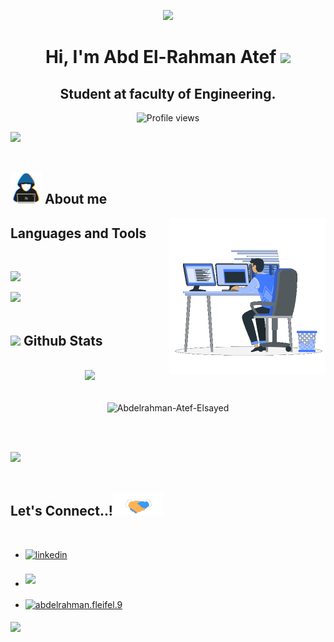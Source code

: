 <p align="center">
  <img style="width:8rem; height:auto" src="https://cdn.dribbble.com/users/1787323/screenshots/10091971/media/d43c019bfeff34be8816481e843ea8c1.png"/>
</p>

<h1 align="center">Hi, I'm Abd El-Rahman Atef <img width="30px" src="https://raw.githubusercontent.com/iampavangandhi/iampavangandhi/master/gifs/Hi.gif"></h1>

<h2 font-size="20" align="center">Student at faculty of Engineering.</h2>

<div align="center">
    <img src="https://komarev.com/ghpvc/?username=Abdelrahman-Atef-Elsayed" alt="Profile views" />
</div>


<img src="https://user-images.githubusercontent.com/73097560/115834477-dbab4500-a447-11eb-908a-139a6edaec5c.gif"><br><br>


## <picture><img src = "https://github.com/0xAbdulKhalid/0xAbdulKhalid/raw/main/assets/mdImages/about_me.gif" width = 50px></picture> **About me**

<picture> <img align="right" src="https://github.com/0xAbdulKhalid/0xAbdulKhalid/raw/main/assets/mdImages/Right_Side.gif" width = 250px></picture>

<!--  - **Languages**:
    
    ![C](https://img.shields.io/badge/C%20-%232370ED.svg?style=for-the-badge&logo=c&logoColor=white)
    ![C++](https://img.shields.io/badge/C++%20-%2300599C.svg?style=for-the-badge&logo=c%2B%2B&logoColor=white)
    ![Python](https://img.shields.io/badge/Python%20-%2314354C.svg?style=for-the-badge&logo=python&logoColor=white)
    <a href="https://www.java.com" target="_blank"> 
      <img src="https://img.shields.io/badge/Java-007396.svg?style=for-the-badge&logo=java&logoColor=white" 
        alt="java"/> 
    
 - **Front-End Development**:

   ![HTML5](https://img.shields.io/badge/HTML5%20-%23E34F26.svg?style=for-the-badge&logo=html5&logoColor=white)
   ![CSS3](https://img.shields.io/badge/CSS%20-%231572B6.svg?style=for-the-badge&logo=css3&logoColor=white)
   ![JavaScript](https://img.shields.io/badge/JavaScript%20-%23F7DF1E.svg?style=for-the-badge&logo=javascript&logoColor=black)
   
 - **Softwares and Tools**:

    ![Git](https://img.shields.io/badge/git-%23F05033.svg?style=for-the-badge&logo=git&logoColor=white)
    ![GitHub](https://img.shields.io/badge/github-%23121011.svg?style=for-the-badge&logo=github&logoColor=white)
    ![Linux](https://img.shields.io/badge/Linux-FCC624?style=for-the-badge&logo=linux&logoColor=black)  -->
    
## **Languages and Tools**
<br>
<p align="left">
    <a href="https://github.com/Abdelrahman-Atef-Elsayed">
    	<img src="https://skillicons.dev/icons?i=c,cpp,java,py,html,css,js,bootstrap,postman,nodejs,express,mongodb,mysql,git,github,docker,tensorflow,pytorch,linux,vscode,eclipse,atom,idea,azure&theme=dark&perline=12" />
    </a>

<img src="https://user-images.githubusercontent.com/73097560/115834477-dbab4500-a447-11eb-908a-139a6edaec5c.gif"><br><br>

	
## <img src="https://media.giphy.com/media/iY8CRBdQXODJSCERIr/giphy.gif" width="35"><b> Github Stats </b>
<br>

<div align="center">
	<a href="https://github.com/Abdelrahman-Atef-Elsayed">
	  <img src="https://github-readme-stats.vercel.app/api?username=Abdelrahman-Atef-Elsayed&include_all_commits=true&count_private=true&show_icons=true&line_height=20&title_color=7A7ADB&icon_color=2234AE&text_color=D3D3D3&bg_color=0,000000,130F40" width="450"/>
	</a>
</div>

<br>	
	
<div align="center">
	<p><img align="center" src="https://github-readme-stats.vercel.app/api/top-langs?username=Abdelrahman-Atef-Elsayed&show_icons=true&locale=en&layout=compact" alt="Abdelrahman-Atef-Elsayed" width="450"/></p>
</div>

<br>
<br>
	
<img src="https://user-images.githubusercontent.com/73097560/115834477-dbab4500-a447-11eb-908a-139a6edaec5c.gif"><br><br>

	
## <b> Let's Connect..!</b><img src="https://github.com/0xAbdulKhalid/0xAbdulKhalid/raw/main/assets/mdImages/handshake.gif" width ="80">
<br>
<div align='left'>

<ul>

<li>
	<a href="https://www.linkedin.com/in/abd-el-rahman-atef-a711031a8/" target="_blank">
	<img src="https://img.shields.io/badge/linkedin:  Abd_ElRahman_Atef-%2300acee.svg?color=405DE6&style=for-the-badge&logo=linkedin&logoColor=white" alt=linkedin style="margin-bottom: 5px;"/>
	</a>
</li>

<br>

<li>
	<a href="mailto:bodyatef253@gmail.com" target="_blank">
	<img src="https://img.shields.io/badge/gmail:  Abd_ElRahman_Atef-%23EA4335.svg?style=for-the-badge&logo=gmail&logoColor=white" t=mail style="margin-bottom: 5px;" />
	</a>
</li>

<br>

<li>
	<a href="https://web.facebook.com/abdelrahman.fleifel.9" target="_blank">
		<img src="https://img.shields.io/badge/facebook:  Abd_ElRahman_Atef-%2300acee.svg?color=405DE6&style=for-the-badge&logo=facebook&logoColor=white" alt="abdelrahman.fleifel.9" style="margin-bottom: 5px;" />
	</a>
</li>
	
</ul>
</div>
 
<img src="https://user-images.githubusercontent.com/73097560/115834477-dbab4500-a447-11eb-908a-139a6edaec5c.gif"><br><br>
